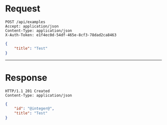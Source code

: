 # Request

```http request
POST /api/examples
Accept: application/json
Content-Type: application/json
X-Auth-Token: e1f4ec0d-54df-465e-8cf3-78dad2ca8463
```

```json
{
    "title": "Test"
}
```

---

# Response

```http request
HTTP/1.1 201 Created
Content-Type: application/json
```

```json
{
    "id": "@integer@",
    "title": "Test"
}
```
